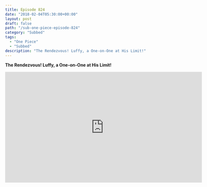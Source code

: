 ```yaml
---
title: Episode 824
date: "2018-02-04T05:30:00+00:00"
layout: post
draft: false
path: "/sub-one-piece-episode-824"
category: "Subbed"
tags:
  - "One Piece"
  - "Subbed"
description: "The Rendezvous! Luffy, a One-on-One at His Limit!"
---
```


**The Rendezvous! Luffy, a One-on-One at His Limit!**

<iframe width="640" height="360" src="https://www.rapidvideo.com/e/G6FRPH5L2P" frameborder="0" marginwidth=0 marginheight=0 scrolling=no allowfullscreen></iframe>

